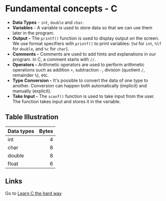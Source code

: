 # Fundamental concepts - C

* **Data Types** - 
`int`, `double` and `char`.
* **Variables** - 
A variable is used to store data so that we can use them later in the program.
* **Output -** 
The `printf()` function is used to display output on the screen. We use format specifiers with `printf()` to print variables: 
(`%d` for `int`, `%lf` for `double`, and `%c` for `char`).
* **Comments -** 
Comments are used to add hints and explanations in our program. In C, a comment starts with `//`.
* **Operators -** 
Arithmetic operators are used to perform arithmetic operations such as addition `+`, subtraction `-`, division (quotient `/`, remainder `%`), etc.
* **Type Conversion -** 
It's possible to convert the data of one type to another. Conversion can happen both automatically (implicit) and manually (explicit).
* **Take Input -** 
The `scanf()` function is used to take input from the user. The function takes input and stores it in the variable.

## Table Illustration
| Data types | Bytes |
|:---	     | ---:  |
|int         | 4     |
|char        | 8     |
|double      | 8     |
|float       | 6     |

## Links
Go to [Learn C the hard way](www.learnctherightway.org)

